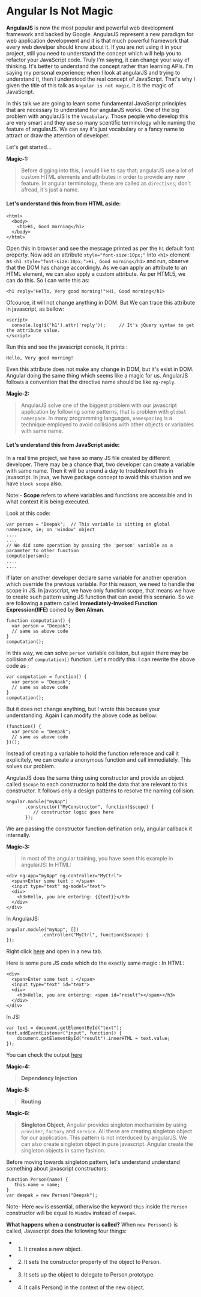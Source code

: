 # Angular Is Not Magic
**AngularJS** is now the most popular and powerful web development framework and backed by Google. AngularJS represent a new paradigm for web application development and it is that much powerful framework that every web develper should know about it. If you are not using it in your project, still you need to understand the concept which will help you to refactor your JavaScript code. Truly I'm saying, it can change your way of thinking. It's better to understand the concept rather than learning APIs. I'm saying my personal experience; when I look at angularJS and trying to understand it, then I understood the real concept of JavaScript. That's why I given the title of this talk as `Angular is not magic`, it is the magic of JavaScript.

In this talk we are going to learn some fundamental JavaScript principles that are necessary to understand hor angularJS works. One of the big problem with angularJS is the `Vocabulary`. Those people who develop this are very smart and they use so many scentific terminology while naming the feature of angularJS. We can say it's just vocabulary or a fancy name to attract or draw the attention of developer. 

Let's get started...

**Magic-1:** 
> Before digging into this, I would like to say that; angularJS use a lot of custom HTML elements and attributes in order to provide any new feature. In angular terminology, these are called as `directives`; don't afread, it's just a name. 

#### Let's understand this from from HTML aside:
  ```
  <html>
    <body>
      <h1>Hi, Good morning</h1>
    </body>
  </html>
  ```
Open this in browser and see the message printed as per the `h1` default font property. Now add an attribute `style="font-size:10px;"` into `<h1>` element as `<h1 style="font-size:10px;">Hi, Good morning</h1>` and run, observe that the DOM has change accordingly. As we can apply an attribute to an HTML element, we can also apply a custom attribute. As per HTML5, we can do this. So I can write this as:
```
<h1 reply="Hello, Very good morning!">Hi, Good morning</h1>
```
Ofcource, it will not change anything in DOM. But We can trace this attribute in javascript, as bellow:
```
<script>
  console.log($('h1').attr('reply'));     // It's jQuery syntax to get the attribute value.
</script>
```
Run this and see the javascript console, it prints :
```
Hello, Very good morning!
```
Even this attribute does not make any change in DOM, but it's exist in DOM. Angular doing the same thing which seems like a magic for us. AngularJS follows a convention that the directive name should be like `ng-reply`.

**Magic-2:** 
> AngularJS solve one of the biggest problem with our javascript application by following some patterns, that is problem with `global namespace`. In many programming languages, `namespacing` is a technique employed to avoid collisions with other objects or variables with same name. 

#### Let's understand this from JavaScript aside:
In a real time project, we have so many JS file created by different developer. There may be a chance that, two developer can create a variable with same name. Then it will be around a day to troubleshoot this in javascript. In java, we have package concept to avoid this situation and we have `block scope` also. 

Note:-  **Scope** refers to where variables and functions are accessible and in what context it is being executed. 

Look at this code:
```
var person = "Deepak";  // This variable is sitting on global namespace, ie; on 'window' object
....
....
// We did some operation by passing the 'person' variable as a parameter to other function
compute(person);
....
....
```
If later on another developer declare same variable for another operation which override the previous variable. For this reason, we need to handle the scope in JS. In javascript, we have only function scope, that means we have to create such pattern using JS function that can avoid this scenario. So we are following a pattern called **Immediately-Invoked Function Expression(IIFE)** coined by **Ben Alman**.
```
function computation() {
  var person = "Deepak";
  // same as above code
}
computation();
```
In this way, we can solve `person` variable collision, but again there may be collision of `computation()` function. Let's modify this:
I can rewrite the above code as : 
```
var computation = function() {
  var person = "Deepak";
  // same as above code
}
computation();
```
But it does not change anything, but I wrote this because your understanding. Again I can modify the above code as bellow:
```
(function() {
  var person = "Deepak";
  // same as above code
})();
```
Instead of creating a variable to hold the function reference and call it explicitely, we can create a anonymous function and call immediately. This solves our problem.

AngularJS does the same thing using constructor and provide an object called `$scope` to each constructor to hold the data that are relevant to this constructor. It follows only a design patterns to resolve the naming collision. 
```
angular.module("myApp")
       .constructor("MyConstructor", function($scope) {
          // constructor logic goes here
       });
```
We are passing the constructor function defination only, angular callback it internally.

**Magic-3:**
> In most of the angular training, you have seen this example in angularJS:
In HTML:
```
<div ng-app="myApp" ng-controller="MyCtrl">
  <span>Enter some text : </span>
  <input type="text" ng-model="text">
  <div>
    <h3>Hello, you are entering: {{text}}</h3>
  </div>
</div>
```
In AngularJS:
```
angular.module("myApp", [])
			 .controller("MyCtrl", function($scope) {
});
```
Right click [here](https://jsfiddle.net/swaindipak55/yovoewwL/) and open in a new tab.

Here is some pure JS code which do the exactly same magic :
In HTML:
```
<div>
  <span>Enter some text : </span>
  <input type="text" id="text">
  <div>
    <h3>Hello, you are entering: <span id="result"></span></h3>
  </div>
</div>
```
In JS:
```
var text = document.getElementById("text");
text.addEventListener("input", function() {
	document.getElementById("result").innerHTML = text.value;
});
```
You can check the output [here](https://jsfiddle.net/swaindipak55/t87pdjvk/)

**Magic-4:**
> **Dependency Injection**

**Magic-5:**
> **Routing** 

**Magic-6:**
> **Singleton Object**, Angular provides singleton mechanisim by using `provider`, `factory` and `service`. All these are creating singleton object for our application. This pattern is not interduced by angularJS. We can also create singleton object in pure javascript. Angular create the singleton objects in same fashion.

Before moving towards singleton pattern, let's understand understand something about javascript constructors:
```
function Person(name) {
   this.name = name;
}
var deepak = new Person("Deepak");
```
Note- Here `new` is essential, otherwise the keyword `this` inside the `Person` constructor will be equal to `Window` instead of `deepak`.

**What happens when a constructor is called?**
When `new Persson()` is called, Javascript does the following four things:
- 1. It creates a new object.
- 2. It sets the constructor property of the object to Person.
- 3. It sets up the object to delegate to Person.prototype.
- 4. It calls Person() in the context of the new object.

